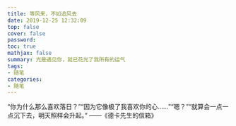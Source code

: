 ```yaml
---
title: 等风来，不如追风去
date: 2019-12-25 12:32:09
top: false
cover: false
password:
toc: true
mathjax: false
summary: 光是遇见你，就已花光了我所有的运气
tags:
- 随笔
categories:
- 随笔
---
```

“你为什么那么喜欢落日？”“因为它像极了我喜欢你的心……”“嗯？”“就算会一点一点沉下去，明天照样会升起。”
                                                                                                                                                    ——《德卡先生的信箱》
